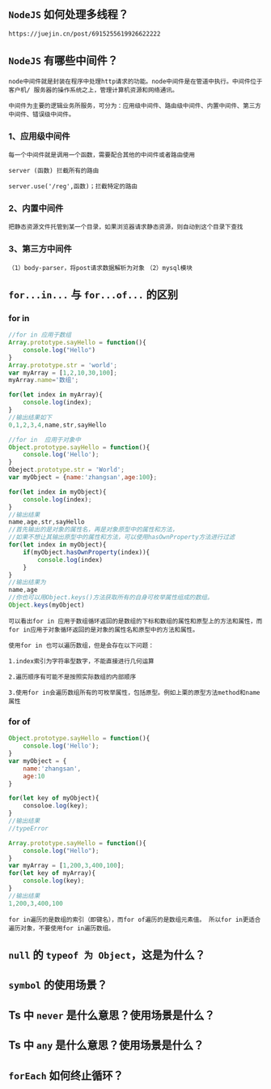 ## `NodeJS` 如何处理多线程？

`https://juejin.cn/post/6915255619926622222`

## `NodeJS` 有哪些中间件？

`node中间件就是封装在程序中处理http请求的功能。node中间件是在管道中执行。中间件位于客户机/ 服务器的操作系统之上，管理计算机资源和网络通讯。`

`中间件为主要的逻辑业务所服务，可分为：应用级中间件、路由级中间件、内置中间件、第三方中间件、错误级中间件。`

### 1、应用级中间件

`每一个中间件就是调用一个函数，需要配合其他的中间件或者路由使用`

`server (函数) 拦截所有的路由`

`server.use('/reg',函数)；拦截特定的路由`

### 2、内置中间件

`把静态资源文件托管到某一个目录，如果浏览器请求静态资源，则自动到这个目录下查找`

### 3、第三方中间件

`（1）body-parser，将post请求数据解析为对象`
`（2）mysql模块`

## `for...in...` 与 `for...of...` 的区别

### for in

```javascript
//for in 应用于数组
Array.prototype.sayHello = function(){
    console.log("Hello")
}
Array.prototype.str = 'world';
var myArray = [1,2,10,30,100];
myArray.name='数组';

for(let index in myArray){
    console.log(index);
}
//输出结果如下
0,1,2,3,4,name,str,sayHello

//for in  应用于对象中
Object.prototype.sayHello = function(){
    console.log('Hello');
}
Obeject.prototype.str = 'World';
var myObject = {name:'zhangsan',age:100};

for(let index in myObject){
    console.log(index);
}
//输出结果
name,age,str,sayHello
//首先输出的是对象的属性名，再是对象原型中的属性和方法，
//如果不想让其输出原型中的属性和方法，可以使用hasOwnProperty方法进行过滤
for(let index in myObject){
    if(myObject.hasOwnProperty(index)){
        console.log(index)
    }
}
//输出结果为
name,age
//你也可以用Object.keys()方法获取所有的自身可枚举属性组成的数组。
Object.keys(myObject)
```

`可以看出for in 应用于数组循环返回的是数组的下标和数组的属性和原型上的方法和属性，而for in应用于对象循环返回的是对象的属性名和原型中的方法和属性。`

`使用for in 也可以遍历数组，但是会存在以下问题：`

`1.index索引为字符串型数字，不能直接进行几何运算`

`2.遍历顺序有可能不是按照实际数组的内部顺序`

`3.使用for in会遍历数组所有的可枚举属性，包括原型。例如上栗的原型方法method和name属性`

### for of

```javascript
Object.prototype.sayHello = function(){
    console.log('Hello');
}
var myObject = {
    name:'zhangsan',
    age:10
}

for(let key of myObject){
    consoloe.log(key);
}
//输出结果
//typeError

Array.prototype.sayHello = function(){
    console.log("Hello");
}
var myArray = [1,200,3,400,100];
for(let key of myArray){
    console.log(key);
}
//输出结果
1,200,3,400,100
```

`for in遍历的是数组的索引（即键名），而for of遍历的是数组元素值。 所以for in更适合遍历对象，不要使用for in遍历数组。`

## `null` 的 `typeof 为 Object`，这是为什么？

## `symbol` 的使用场景？

## Ts 中 `never` 是什么意思？使用场景是什么？

## Ts 中 `any` 是什么意思？使用场景是什么？

## `forEach` 如何终止循环？
